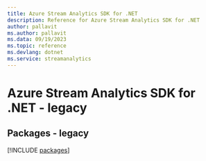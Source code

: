```yaml
---
title: Azure Stream Analytics SDK for .NET
description: Reference for Azure Stream Analytics SDK for .NET
author: pallavit
ms.author: pallavit
ms.data: 09/19/2023
ms.topic: reference
ms.devlang: dotnet
ms.service: streamanalytics
---
```

# Azure Stream Analytics SDK for .NET - legacy
## Packages - legacy
[!INCLUDE [packages](stream-analytics-index.md)]